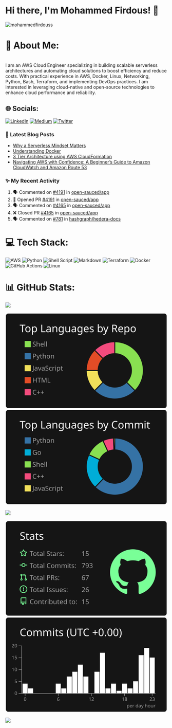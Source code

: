 # Hi there, I'm Mohammed Firdous! 👋

<p align="left">
  <img src="https://komarev.com/ghpvc/?username=mohammedfirdouss&label=Profile%20views&color=0e75b6&style=flat" alt="mohammedfirdouss" />
</p>
 
# 💫 About Me:
<br> I am an AWS Cloud Engineer specializing in building scalable serverless architectures and automating cloud solutions to boost efficiency and reduce costs. With practical experience in AWS, Docker, Linux, Networking, Python, Bash, Terraform, and implementing DevOps practices. I am interested in leveraging cloud-native and open-source technologies to enhance cloud performance and reliability.</br>



## 🌐 Socials:
[![LinkedIn](https://img.shields.io/badge/LinkedIn-%230077B5.svg?logo=linkedin&logoColor=white)](https://www.linkedin.com/in/mohammedfirdousaraoye) [![Medium](https://img.shields.io/badge/Medium-12100E?logo=medium&logoColor=white)](https://medium.com/@mohammedfirdousaraoye) [![Twitter](https://img.shields.io/badge/Twitter-%231DA1F2.svg?logo=Twitter&logoColor=white)](https://twitter.com/iamfirdouss) 


### 📕 Latest Blog Posts
<!-- BLOG-POST-LIST:START -->
- [Why a Serverless Mindset Matters](https://medium.com/@mohammedfirdousaraoye/why-a-serverless-mindset-matters-a0103642631a?source=rss-19706121782c------2)
- [Understanding Docker](https://medium.com/@mohammedfirdousaraoye/understanding-docker-fdfc1edf3bbd?source=rss-19706121782c------2)
- [3 Tier Architecture using AWS CloudFormation](https://medium.com/@mohammedfirdousaraoye/3-tier-architecture-using-aws-cloudformation-419044db9587?source=rss-19706121782c------2)
- [Navigating AWS with Confidence: A Beginner’s Guide to Amazon CloudWatch and Amazon Route 53](https://medium.com/@mohammedfirdousaraoye/navigating-aws-with-confidence-a-beginners-guide-to-amazon-cloudwatch-and-amazon-route-53-38e1225cf0f0?source=rss-19706121782c------2)
<!-- BLOG-POST-LIST:END -->


### ✨ My Recent Activity
<!--START_SECTION:activity-->
1. 🗣 Commented on [#4191](https://github.com/open-sauced/app/pull/4191#issuecomment-2471748919) in [open-sauced/app](https://github.com/open-sauced/app)
2. 💪 Opened PR [#4191](https://github.com/open-sauced/app/pull/4191) in [open-sauced/app](https://github.com/open-sauced/app)
3. 🗣 Commented on [#4165](https://github.com/open-sauced/app/pull/4165#issuecomment-2471664399) in [open-sauced/app](https://github.com/open-sauced/app)
4. ❌ Closed PR [#4165](https://github.com/open-sauced/app/pull/4165) in [open-sauced/app](https://github.com/open-sauced/app)
5. 🗣 Commented on [#781](https://github.com/hashgraph/hedera-docs/issues/781#issuecomment-2444751070) in [hashgraph/hedera-docs](https://github.com/hashgraph/hedera-docs)
<!--END_SECTION:activity-->

# 💻 Tech Stack:
![AWS](https://img.shields.io/badge/AWS-%23FF9900.svg?style=for-the-badge&logo=amazon-aws&logoColor=white) ![Python](https://img.shields.io/badge/python-3670A0?style=for-the-badge&logo=python&logoColor=ffdd54) ![Shell Script](https://img.shields.io/badge/shell_script-%23121011.svg?style=for-the-badge&logo=gnu-bash&logoColor=white) ![Markdown](https://img.shields.io/badge/markdown-%23000000.svg?style=for-the-badge&logo=markdown&logoColor=white) ![Terraform](https://img.shields.io/badge/terraform-%235835CC.svg?style=for-the-badge&logo=terraform&logoColor=white) ![Docker](https://img.shields.io/badge/docker-%230db7ed.svg?style=for-the-badge&logo=docker&logoColor=white) ![GitHub Actions](https://img.shields.io/badge/GitHub%20Actions-2088FF?style=for-the-badge&logo=github-actions&logoColor=white)  ![Linux](https://img.shields.io/badge/Linux-FCC624?style=for-the-badge&logo=linux&logoColor=black)






# 📊 GitHub Stats:

[![](https://raw.githubusercontent.commohammedfirdouss/mohammedfirdouss/main/profile-summary-card-output/dark/0-profile-details.svg)](https://github.com/vn7n24fzkq/github-profile-summary-cards)

[![](https://raw.githubusercontent.com/mohammedfirdouss/mohammedfirdouss/main/profile-summary-card-output/dark/1-repos-per-language.svg)](https://github.com/vn7n24fzkq/github-profile-summary-cards) 
[![](https://raw.githubusercontent.com/mohammedfirdouss/mohammedfirdouss/main/profile-summary-card-output/dark/2-most-commit-language.svg)](https://github.com/vn7n24fzkq/github-profile-summary-cards)

![](https://github-readme-streak-stats.herokuapp.com/?user=mohammedfirdouss&theme=dark&hide_border=false)<br/>


[![](https://raw.githubusercontent.com/mohammedfirdouss/mohammedfirdouss/main/profile-summary-card-output/dark/3-stats.svg)](https://github.com/vn7n24fzkq/github-profile-summary-cards) 
[![](https://raw.githubusercontent.com/mohammedfirdouss/mohammedfirdouss/main/profile-summary-card-output/dark/4-productive-time.svg)](https://github.com/vn7n24fzkq/github-profile-summary-cards)

![](https://github-readme-stats.vercel.app/api/top-langs/?username=mohammedfirdouss&theme=dark&hide_border=false&include_all_commits=false&count_private=false&layout=compact)







